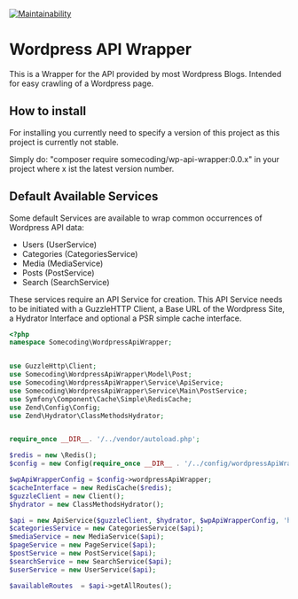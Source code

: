 [![Maintainability](https://api.codeclimate.com/v1/badges/f55fc2b42845f004d247/maintainability)](https://codeclimate.com/github/Dwarfex/WordpressApiWrapper/maintainability)
# Wordpress API Wrapper

This is a Wrapper for the API provided by most Wordpress Blogs. Intended for easy crawling of a Wordpress page.

## How to install

For installing you currently need to specify a version of this project as this project is currently not stable.

Simply do: "composer require somecoding/wp-api-wrapper:0.0.x" in your project where x ist the latest version number.

## Default Available Services
Some default Services are available to wrap common occurrences of Wordpress API data:

- Users (UserService)
- Categories (CategoriesService)
- Media (MediaService)
- Posts (PostService)
- Search (SearchService)

These services require an API Service for creation. This API Service needs to be initiated with 
a GuzzleHTTP Client, a Base URL of the Wordpress Site, a Hydrator Interface and optional a PSR simple cache interface.

```php
<?php
namespace Somecoding\WordpressApiWrapper;


use GuzzleHttp\Client;
use Somecoding\WordpressApiWrapper\Model\Post;
use Somecoding\WordpressApiWrapper\Service\ApiService;
use Somecoding\WordpressApiWrapper\Service\Main\PostService;
use Symfony\Component\Cache\Simple\RedisCache;
use Zend\Config\Config;
use Zend\Hydrator\ClassMethodsHydrator;


require_once __DIR__. '/../vendor/autoload.php';

$redis = new \Redis();
$config = new Config(require_once __DIR__ . '/../config/wordpressApiWrapper.global.php');

$wpApiWrapperConfig = $config->wordpressApiWrapper;
$cacheInterface = new RedisCache($redis);
$guzzleClient = new Client();
$hydrator = new ClassMethodsHydrator();

$api = new ApiService($guzzleClient, $hydrator, $wpApiWrapperConfig, 'https://example.com', $cacheInterface);
$categoriesService = new CategoriesService($api);
$mediaService = new MediaService($api);
$pageService = new PageService($api);
$postService = new PostService($api);
$searchService = new SearchService($api);
$userService = new UserService($api);

$availableRoutes  = $api->getAllRoutes();
```